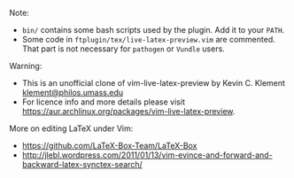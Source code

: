Note: 
- `bin/` contains some bash scripts used by the plugin. Add it to your `PATH`.
- Some code in `ftplugin/tex/live-latex-preview.vim` are commented. That part is not necessary for `pathogen` or `Vundle` users.

Warning:
- This is an unofficial clone of vim-live-latex-preview by Kevin C. Klement <klement@philos.umass.edu>
- For licence info and more details please visit https://aur.archlinux.org/packages/vim-live-latex-preview.

More on editing LaTeX under Vim:
- https://github.com/LaTeX-Box-Team/LaTeX-Box
- http://jlebl.wordpress.com/2011/01/13/vim-evince-and-forward-and-backward-latex-synctex-search/
